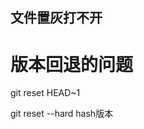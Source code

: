 ## 文件置灰打不开

<!-- 1、删掉.git

2、重命名一下子仓库名称，commit 然后push一下

3、再把子仓库名称改回来 -->


# 版本回退的问题

git reset HEAD~1

git reset --hard hash版本